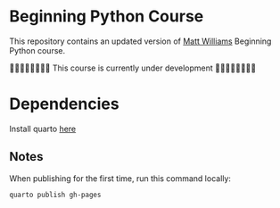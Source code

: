# Beginning Python Course

This repository contains an updated
version of [Matt Williams](milliams.com)
Beginning Python course.

🛑🛑🛑🛑🛑🛑🛑🛑
This course is currently under development
🛑🛑🛑🛑🛑🛑🛑🛑


# Dependencies

Install quarto [here](https://quarto.org/docs/get-started/)



## Notes

When publishing for the first time, run this
command locally:

```
quarto publish gh-pages
```



